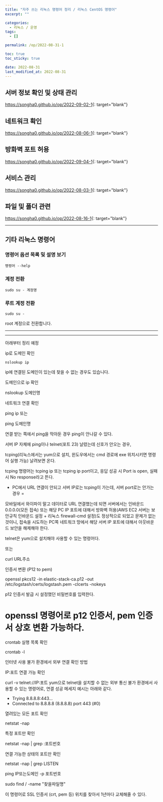 ```yaml
---
title: "자주 쓰는 리눅스 명령어 정리 / 리눅스 CentOS 명령어"
excerpt: ""

categories:
  - 리눅스 / 운영
tags:
  - []

permalink: /op/2022-08-31-1

toc: true
toc_sticky: true

date: 2022-08-31
last_modified_at: 2022-08-31
---
```


## 서버 정보 확인 및 상태 관리
<https://songha0.github.io/op/2022-09-02-1>{: target="blank"}

## 네트워크 확인
<https://songha0.github.io/op/2022-08-06-1>{: target="blank"}

## 방화벽 포트 허용
<https://songha0.github.io/op/2022-09-04-1>{: target="blank"}

## 서비스 관리
<https://songha0.github.io/op/2022-08-03-1>{: target="blank"}

## 파일 및 폴더 관련
<https://songha0.github.io/op/2022-08-16-1>{: target="blank"}

---

## 기타 리눅스 명령어

### 명령어 옵션 목록 및 설명 보기
```
명령어 --help
```

### 계정 전환
```
sudo su - 계정명
```

### 루트 계정 전환
```
sudo su -
```
root 계정으로 전환합니다.

---

------------------



아래부터 정리 예정





ip로 도메인 확인
```
nslookup ip
```
ip에 연결된 도메인이 있는데 찾을 수 없는 경우도 있습니다.



도메인으로 ip 확인

nslookup 도메인명



네트워크 연결 확인

ping ip 또는

ping 도메인명

연결 받는 쪽에서 ping을 막아둔 경우 ping이 안나갈 수 있다.

서버 IP 자체에 ping이나 telnet(포트 23) 날렸는데 신호가 안오는 경우, 

tcping(리눅스에서는 yum으로 설치, 윈도우에서는 cmd 경로에 exe 위치시키면 명령어 실행 가능) 날려보면 온다.

tcping 명령어는 tcping ip 또는 tcping ip port이고, 응답 성공 시 Port is open, 실패 시 No response라고 뜬다.

+ PC에서 URL 연결이 안되고 서버 IP로는 tcping이 가는데, 서버 port로는 안가는 경우 =

모바일에서 와이파이 말고 데이터로 URL 연결했는데 되면 서버에서는 인바운드 0.0.0.0(모든 접속) 또는 해당 PC IP 포트에 대해서 방화벽 허용(AWS EC2 서버는 보안규칙 인바운드 설정 + 리눅스 firewall-cmd 설정)도 정상적으로 되었고 문제가 없는 것이니, 접속을 시도하는 PC쪽 네트워크 망에서 해당 서버 IP 포트에 대해서 아웃바운드 보안을 해제해야 한다.



telnet은 yum으로 설치해야 사용할 수 있는 명령어다.



또는

curl URL주소





인증서 변환 (P12 to pem)

openssl pkcs12 -in elastic-stack-ca.p12 -out /etc/logstash/certs/logstash.pem -clcerts -nokeys

p12 인증서 발급 시 설정했던 비밀번호를 입력한다.
# openssl 명령어로 p12 인증서, pem 인증서 상호 변환 가능하다.







crontab 실행 목록 확인

crontab -l









인터넷 사용 불가 환경에서 외부 연결 확인 방법


IP:포트 연결 가능 확인

curl -v telnet://IP:포트
yum으로 telnet을 설치할 수 없는 외부 통신 불가 환경에서 사용할 수 있는 명령어로, 연결 성공 메세지 예시는 아래와 같다.

*   Trying 8.8.8.8:443...
* Connected to 8.8.8.8 (8.8.8.8) port 443 (#0)


열려있는 모든 포트 확인

netstat -nap


특정 포트만 확인

netstat -nap | grep :포트번호


 연결 가능한 상태의 포트만 확인

netstat -nap | grep LISTEN




ping IP또는도메인 -p 포트번호



sudo find / -name "찾을파일명"

이 명령어로 SSL 인증서 (crt, pem 등) 위치를 찾아서 1년마다 교체해줄 수 있다.



